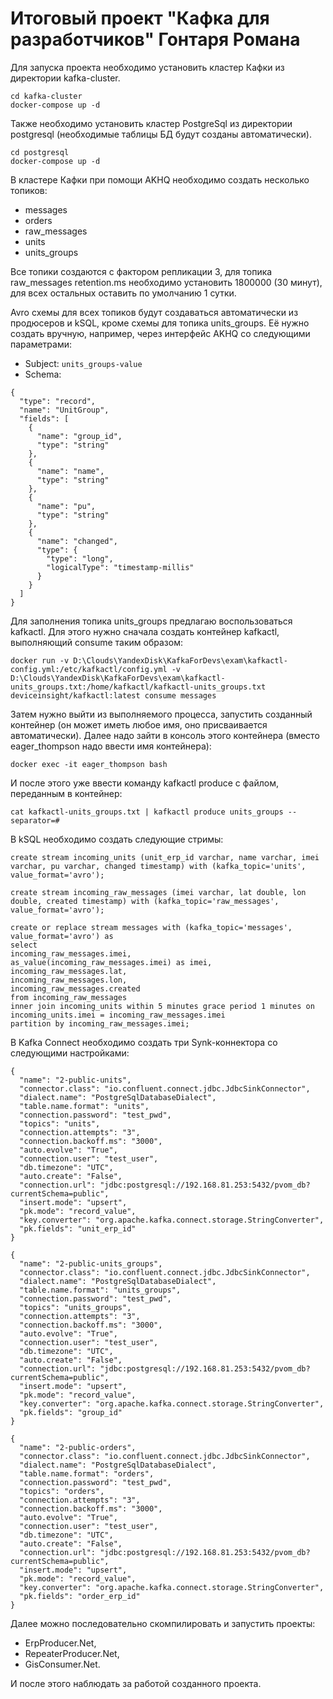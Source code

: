 # Итоговый проект "Кафка для разработчиков" Гонтаря Романа

Для запуска проекта необходимо установить кластер Кафки из директории kafka-cluster.

```
cd kafka-cluster
docker-compose up -d
```

Также необходимо установить кластер PostgreSql из директории postgresql (необходимые таблицы БД будут созданы автоматически).

```
cd postgresql
docker-compose up -d
```

В кластере Кафки при помощи AKHQ необходимо создать несколько топиков:
- messages
- orders
- raw_messages
- units
- units_groups

Все топики создаются с фактором репликации 3, для топика raw_messages retention.ms необходимо установить 1800000 (30 минут), для всех остальных оставить по умолчанию 1 сутки.

Avro схемы для всех топиков будут создаваться автоматически из продюсеров и kSQL, кроме схемы для топика units_groups. Её нужно создать вручную, например, через интерфейс AKHQ со следующими параметрами:

- Subject: `units_groups-value`
- Schema:
```
{
  "type": "record",
  "name": "UnitGroup",
  "fields": [
    {
      "name": "group_id",
      "type": "string"
    },
    {
      "name": "name",
      "type": "string"
    },
    {
      "name": "pu",
      "type": "string"
    },
    {
      "name": "changed",
      "type": {
        "type": "long",
        "logicalType": "timestamp-millis"
      }
    }
  ]
}
```

Для заполнения топика units_groups предлагаю воспользоваться kafkactl.
Для этого нужно сначала создать контейнер kafkactl, выполняющий consume таким образом:

```
docker run -v D:\Clouds\YandexDisk\KafkaForDevs\exam\kafkactl-config.yml:/etc/kafkactl/config.yml -v D:\Clouds\YandexDisk\KafkaForDevs\exam\kafkactl-units_groups.txt:/home/kafkactl/kafkactl-units_groups.txt deviceinsight/kafkactl:latest consume messages
```

Затем нужно выйти из выполняемого процесса, запустить созданный контейнер (он может иметь любое имя, оно присваивается автоматически). Далее надо зайти в консоль этого контейнера (вместо eager_thompson надо ввести имя контейнера):

```
docker exec -it eager_thompson bash
```

И после этого уже ввести команду kafkactl produce с файлом, переданным в контейнер:

```
cat kafkactl-units_groups.txt | kafkactl produce units_groups --separator=#
```

В kSQL необходимо создать следующие стримы:

```
create stream incoming_units (unit_erp_id varchar, name varchar, imei varchar, pu varchar, changed timestamp) with (kafka_topic='units', value_format='avro');
```

```
create stream incoming_raw_messages (imei varchar, lat double, lon double, created timestamp) with (kafka_topic='raw_messages', value_format='avro');
```

```
create or replace stream messages with (kafka_topic='messages', value_format='avro') as
select
incoming_raw_messages.imei,
as_value(incoming_raw_messages.imei) as imei,
incoming_raw_messages.lat,
incoming_raw_messages.lon,
incoming_raw_messages.created
from incoming_raw_messages
inner join incoming_units within 5 minutes grace period 1 minutes on incoming_units.imei = incoming_raw_messages.imei
partition by incoming_raw_messages.imei;
```

В Kafka Connect необходимо создать три Synk-коннектора со следующими настройками:

```
{
  "name": "2-public-units",
  "connector.class": "io.confluent.connect.jdbc.JdbcSinkConnector",
  "dialect.name": "PostgreSqlDatabaseDialect",
  "table.name.format": "units",
  "connection.password": "test_pwd",
  "topics": "units",
  "connection.attempts": "3",
  "connection.backoff.ms": "3000",
  "auto.evolve": "True",
  "connection.user": "test_user",
  "db.timezone": "UTC",
  "auto.create": "False",
  "connection.url": "jdbc:postgresql://192.168.81.253:5432/pvom_db?currentSchema=public",
  "insert.mode": "upsert",
  "pk.mode": "record_value",
  "key.converter": "org.apache.kafka.connect.storage.StringConverter",
  "pk.fields": "unit_erp_id"
}
```

```
{
  "name": "2-public-units_groups",
  "connector.class": "io.confluent.connect.jdbc.JdbcSinkConnector",
  "dialect.name": "PostgreSqlDatabaseDialect",
  "table.name.format": "units_groups",
  "connection.password": "test_pwd",
  "topics": "units_groups",
  "connection.attempts": "3",
  "connection.backoff.ms": "3000",
  "auto.evolve": "True",
  "connection.user": "test_user",
  "db.timezone": "UTC",
  "auto.create": "False",
  "connection.url": "jdbc:postgresql://192.168.81.253:5432/pvom_db?currentSchema=public",
  "insert.mode": "upsert",
  "pk.mode": "record_value",
  "key.converter": "org.apache.kafka.connect.storage.StringConverter",
  "pk.fields": "group_id"
}
```

```
{
  "name": "2-public-orders",
  "connector.class": "io.confluent.connect.jdbc.JdbcSinkConnector",
  "dialect.name": "PostgreSqlDatabaseDialect",
  "table.name.format": "orders",
  "connection.password": "test_pwd",
  "topics": "orders",
  "connection.attempts": "3",
  "connection.backoff.ms": "3000",
  "auto.evolve": "True",
  "connection.user": "test_user",
  "db.timezone": "UTC",
  "auto.create": "False",
  "connection.url": "jdbc:postgresql://192.168.81.253:5432/pvom_db?currentSchema=public",
  "insert.mode": "upsert",
  "pk.mode": "record_value",
  "key.converter": "org.apache.kafka.connect.storage.StringConverter",
  "pk.fields": "order_erp_id"
}
```

Далее можно последовательно скомпилировать и запустить проекты:
- ErpProducer.Net,
- RepeaterProducer.Net,
- GisConsumer.Net.

И после этого наблюдать за работой созданного проекта.
